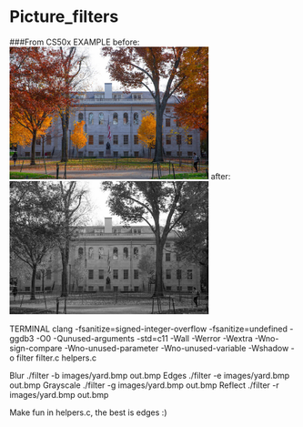 # Picture_filters
###From CS50x 
EXAMPLE
before:
 <img src="images/yard.bmp" width="350" title="before">
after:
<img src="out.bmp" width="350" title="before">

TERMINAL
clang -fsanitize=signed-integer-overflow -fsanitize=undefined -ggdb3 -O0 -Qunused-arguments -std=c11 -Wall -Werror -Wextra -Wno-sign-compare -Wno-unused-parameter -Wno-unused-variable -Wshadow -o filter filter.c helpers.c

Blur
./filter -b images/yard.bmp out.bmp 
Edges 
./filter -e images/yard.bmp out.bmp 
Grayscale
./filter -g images/yard.bmp out.bmp
Reflect
./filter -r images/yard.bmp out.bmp 

Make fun in helpers.c, the best is edges :)
